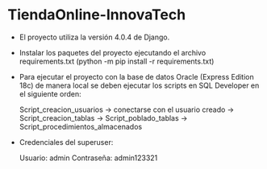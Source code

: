# TiendaOnline-InnovaTech
 
- El proyecto utiliza la versión 4.0.4 de Django.

- Instalar los paquetes del proyecto ejecutando el archivo requirements.txt (python -m pip install -r requirements.txt)

- Para ejecutar el proyecto con la base de datos Oracle (Express Edition 18c) de manera local se deben ejecutar los scripts en SQL Developer en el siguiente orden:
 
    Script_creacion_usuarios -> conectarse con el usuario creado -> Script_creacion_tablas -> Script_poblado_tablas -> Script_procedimientos_almacenados

- Credenciales del superuser: 
    
    Usuario: admin 
    Contraseña: admin123321

